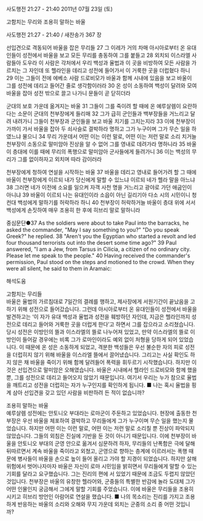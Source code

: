 사도행전 21:27 - 21:40 
2011년 07월 23일 (토)

고함치는 무리와 조용히 말하는 바울



사도행전 21:27 - 21:40 / 새찬송가 367 장


선입견으로 격동되어 바울을 잡은 무리들
27 그 이레가 거의 차매 아시아로부터 온 유대인들이 성전에서 바울을 보고 모든 무리를 충동하여 그를 붙들고 28 외치되 이스라엘 사람들아 도우라 이 사람은 각처에서 우리 백성과 율법과 이 곳을 비방하여 모든 사람을 가르치는 그 자인데 또 헬라인을 데리고 성전에 들어가서 이 거룩한 곳을 더럽혔다 하니 29 이는 그들이 전에 에베소 사람 드로비모가 바울과 함께 시내에 있음을 보고 바울이 그를 성전에 데리고 들어간 줄로 생각함이러라 30 온 성이 소동하여 백성이 달려와 모여 바울을 잡아 성전 밖으로 끌고 나가니 문들이 곧 닫히더라   

군대의 보호 가운데 옮겨지는 바울
31 그들이 그를 죽이려 할 때에 온 예루살렘이 요란하다는 소문이 군대의 천부장에게 들리매 32 그가 급히 군인들과 백부장들을 거느리고 달려 내려가니 그들이 천부장과 군인들을 보고 바울 치기를 그치는지라 33 이에 천부장이 가까이 가서 바울을 잡아 두 쇠사슬로 결박하라 명하고 그가 누구이며 그가 무슨 일을 하였느냐 물으니 34 무리 가운데서 어떤 이는 이런 말로, 어떤 이는 저런 말로 소리 치거늘 천부장이 소동으로 말미암아 진상을 알 수 없어 그를 영내로 데려가라 명하니라 35 바울이 층대에 이를 때에 무리의 폭행으로 말미암아 군사들에게 들려가니 36 이는 백성의 무리가 그를 없이하자고 외치며 따라 감이러라   

천부장에게 청하여 연설을 시작하는 바울 
37 바울을 데리고 영내로 들어가려 할 그 때에 바울이 천부장에게 이르되 내가 당신에게 말할 수 있느냐 이르되 네가 헬라 말을 아느냐 38 그러면 네가 이전에 소요를 일으켜 자객 사천 명을 거느리고 광야로 가던 애굽인이 아니냐 39 바울이 이르되 나는 유대인이라 소읍이 아닌 길리기아 다소 시의 시민이니 청컨대 백성에게 말하기를 허락하라 하니 40 천부장이 허락하거늘 바울이 층대 위에 서서 백성에게 손짓하여 매우 조용히 한 후에 히브리 말로 말하니라   

중심문단●37 As the soldiers were about to take Paul into the barracks, he asked the commander, "May I say something to you?" "Do you speak Greek?" he replied. 38 "Aren't you the Egyptian who started a revolt and led four thousand terrorists out into the desert some time ago?" 39 Paul answered, "I am a Jew, from Tarsus in Cilicia, a citizen of no ordinary city. Please let me speak to the people." 40 Having received the commander's permission, Paul stood on the steps and motioned to the crowd. When they were all silent, he said to them in Aramaic:

해석도움





고함치는 무리들  
바울은 율법의 가르침대로 7일간의 결례를 행하고, 제사장에게 서원기간이 끝났음을 고하기 위해 성전으로 들어갔습니다. 그런데 아시아로부터 온 유대인들이 성전에서 바울을 발견하고는 ‘이 자가 유대 백성과 율법과 성전을 훼방하던 자인데, 지금은 헬라인까지 성전으로 데리고 들어와 거룩한 곳을 더럽게 한다’고 하면서 그를 잡으라고 소리쳤습니다. 당시 성전은 이방인의 뜰과 이스라엘의 뜰로 나누어져 있었고, 만약 이스라엘의 뜰로 이방인이 들어갈 경우에는 비록 그가 로마인이라도 예외 없이 처형을 당하게 되어 있었습니다. 이 때문에 온 성은 소동하게 되었고, 격분한 백성들은 우선 불순한 자의 피로 성전을 더럽히지 않기 위해 바울을 이스라엘 뜰에서 끌어냈습니다. 그리고는 사실 확인도 하지 않은 채 바울을 죽이기 위해 함께 달려들어 폭력을 휘두르기 시작했습니다. 하지만 이것은 선입견으로 말미암은 오해였습니다. 바울은 시내에서 헬라인 드로비모와 함께 했을 뿐, 그를 성전으로 데리고 들어오지 않았기 때문입니다. 여기서 우리는 누가 참으로 율법을 깨트리고 성전을 더럽히는 자가 누구인지를 확인하게 됩니다. 
■ 나는 혹시 율법을 핑계 삼아 선입견을 갖고 있던 사람을 비판하려 든 적이 없습니까? 

조용히 말하는 바울  
예루살렘 성전에는 안토니오 부대라는 로마군이 주둔하고 있었습니다. 현장에 출동한 천부장은 우선 바울을 체포하여 결박하고 무리들에게 그가 누구이며 무슨 일을 했는지 물었습니다. 하지만 어떤 이는 이런 말로, 어떤 이는 저런 말로 소리칠 뿐 진상이 파악되지 않았습니다. 그들의 외침은 진실에 기반을 둔 것이 아니기 때문입니다. 이에 천부장이 바울을 안토니오 부대의 군영 안으로 옮겨서 심문하려 하자, 무리들의 난폭함은 극에 달해 뒤따르면서 계속 바울을 죽이라고 외쳤고, 군영으로 향하는 층계에 이르러서는 폭행 때문에 병사들이 바울을 손으로 높이 들어 올리고 가야 할 지경이 되었습니다. 하지만 살해 위험에서 벗어나자마자 바울은 자신이 로마 시민임을 밝히면서 무리들에게 말할 수 있는 기회를 달라고 요구했습니다. 그는 진리의 편에 서 있었기 때문에 조금도 두렵지 않았던 것입니다. 천부장은 바울의 유창한 헬라어와, 군중들의 특별한 반감에 놀라 도대체 그가 어떤 인물인지 궁금해서 그에게 말할 기회를 주었습니다. 이에 바울은 무리들을 조용히 시키고 히브리 방언인 아람어로 연설을 했습니다. 
■ 나의 목소리는 진리를 가지고 조용하게 반응하는 바울의 소리와 오해와 무지 가운데 외치는 군중의 소리 중 어떤 것입니까?